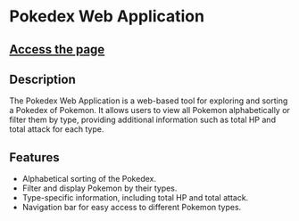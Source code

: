 # Pokedex Web Application

## [Access the page](https://o2thur.github.io/taskNote/)

## Description

The Pokedex Web Application is a web-based tool for exploring and sorting a Pokedex of Pokemon. It allows users to view all Pokemon alphabetically or filter them by type, providing additional information such as total HP and total attack for each type.

## Features

- Alphabetical sorting of the Pokedex.
- Filter and display Pokemon by their types.
- Type-specific information, including total HP and total attack.
- Navigation bar for easy access to different Pokemon types.